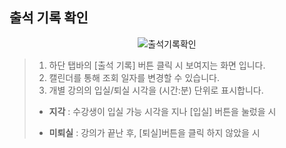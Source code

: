## 출석 기록 확인

<p align = "center">
<img  alt="출석기록확인" src="https://github.com/user-attachments/assets/5e465195-df62-4d7e-baea-df8a299e05b7" />
<p/>

>1. 하단 탭바의 [출석 기록] 버튼 클릭 시 보여지는 화면 입니다.
>2. 캘린더를 통해 조회 일자를 변경할 수 있습니다.
>3. 개별 강의의 입실/퇴실 시각을 (시간:분) 단위로 표시합니다.
>
> * **지각** : 수강생이 입실 가능 시각을 지나 [입실] 버튼을 눌렀을 시
>
> * **미퇴실** : 강의가 끝난 후, [퇴실]버튼을 클릭 하지 않았을 시
